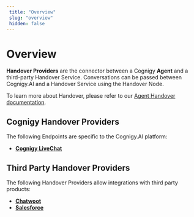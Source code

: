 ```yaml
---
 title: "Overview" 
 slug: "overview" 
 hidden: false 
---
```

# Overview

**Handover Providers** are the connector between a Cognigy **Agent** and a third-party Handover Service. Conversations can be passed between Cognigy.AI and a Handover Service using the Handover Node.

To learn more about Handover, please refer to our [Agent Handover documentation]({{config.site_url}}ai/tools/agent-handover/).

## Cognigy Handover Providers

<div class="divider"></div>

The following Endpoints are specific to the Cognigy.AI platform:

- [**Cognigy LiveChat**]({{config.site_url}}ai/handover-providers/livechat-handover/)

## Third Party Handover Providers

<div class="divider"></div>

The following Handover Providers allow integrations with third party products:

- [**Chatwoot**]({{config.site_url}}ai/handover-providers/chatwoot-handover/) 
- [**Salesforce**]({{config.site_url}}ai/handover-providers/salesforce-handover/) 
